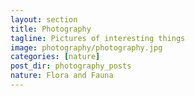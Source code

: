 ```yaml
---
layout: section
title: Photography
tagline: Pictures of interesting things
image: photography/photography.jpg
categories: [nature]
post_dir: photography_posts
nature: Flora and Fauna
---
```

